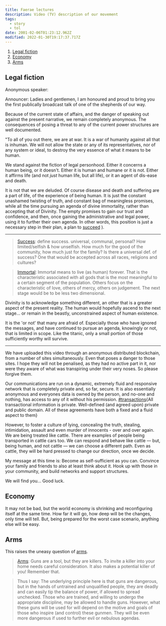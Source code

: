 ```yaml
---
title: Faerae lectures
description: Video (TV) description of our movement
tags:
  - story
  - tol
date: 2001-02-06T01:23:12.962Z
modified: 2022-01-30T19:17:37.717Z
---
```


1. [Legal fiction](#legal-fiction)
2. [Economy](#economy)
3. [Arms](#arms)

## Legal fiction

Anonymous speaker:

Announcer: Ladies and gentlemen, I am honoured and proud to bring you the first publically broadcast talk of one of the shepherds of our way.

Because of the current state of affairs, and the danger of speaking out against the present narrative, we remain completely anonymous. The consequences of posing a threat to any of the current power structures are well documented.

"To all of you out there, we are at war. It is a war of humanity against all that is inhuman. We will not allow the state or any of its representatives, nor of any system or ideal, to destroy the very essence of what it means to be human.

We stand against the fiction of legal personhood. Either it concerns a human being, or it doesn't. Either it is human and humane or it is not. Either it affirms life (and not _just_ human life, but all life), or it an agent of dis-ease and death.

It is not that we are deluded. Of course disease and death and suffering are a part of life, of the experience of being human. It is just the constant unashamed twisting of truth, and constant bag of meaningless promises, while all the time pursuing an agenda of divine immortality, rather than accepting that of Divinity. The empty promises to gain our trust and confidence, and then, once gaining the administrative and legal power, using it to further their own agenda. In other words, this position is just a necessary step in their plan, a plan to [succeed](success.html) ).

---

> [Success](sucess.html): define success. universal, communal, personal? How limited/selfish & how unselfish. How much for the good of the community, how much just for the family? Is there a universal def. of success? One that would be accepted across all races, religions and cultures?

> [Immortal](immortal.html): Immortal means to live (as human) forever. That is the characteristic associated with all gods that is the most meaningful to a certain segment of the population. Others focus on the characteristic of love, others of mercy, others on judgement. The next stage would be to be less two dimensional.

Divinity is to acknowledge something different, an other that is a greater aspect of the present reality. The human would hopefully ascend to the next stage... or remain in the beastly, unconstrained aspect of human existence.

It is the 'or not' that many are afraid of. Especially those who have ignored the messages, and have continued to pursue an agenda, knowingly or not, that is limited in scope. Like the titanic, only a small portion of those sufficiently worthy will survive.

---

We have uploaded this video through an anonymous distributed blockchain, from a number of sites simultaneously. Even that poses a danger to those sites. I hope they will not be penalised, as they had no active part in it, nor were they aware of what was transpiring under their very noses. So please forgive them.

Our communications are run on a dynamic, extremely fluid and responsive network that is completely private and, so far, secure. It is also essentially anonymous and everyones data is owned by the person, and no-one and nothing, has access to any of it without his permission. [#transactions](transactions.html){All transactional information is private. Well-defined (and agreed upon) private and public domain. All of these agreements have both a fixed and a fluid aspect to them}

However, to foster a culture of lying, concealing the truth, stealing, intimidation, assault and even murder of innocents - over and over again. We are being treated like cattle. There are examples of people being transported in cattle cars too. We can respond and behave like cattle &mdash; but, being human, and not cattle &mdash; we can choose a different path. Even as cattle, they will be hard pressed to change our direction, once we decide.

My message at this time is: Become as self-sufficient as you can. Convince your family and friends to also at least think about it.
Hook up with those in your community, and build networks and support structures.

We will find you... Good luck.

## Economy

It may not be bad, but the world economy is shrinking and reconfiguring itself at the same time. How far it will go, how deep will be the changes, only time will tell. But, being prepared for the worst case scenario, anything else will be easy.

## Arms

This raises the uneasy question of [arms](arms.html).

> [Arms](arms.html): Guns are a tool, but they are killers. To invite a killer into your home needs careful consideration. It also makes a potential killer of you! Remember that.

> Thus I say: The underlying principle here is that guns are dangerous, but in the hands of untrained and unqualified people, they are deadly and can easily tip the balance of power, if allowed to spread unchecked.
> Those who are trained, and willing to undergo the appropriate discipline, may be allowed to handle guns. However, what these guns will be used for will depend on the motive and goals of those who inspire (and control) these gunmen. They will be even more dangerous if used to further evil or nebulous agendas.
